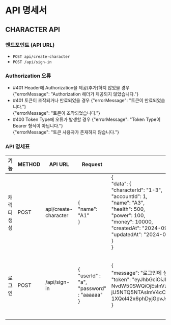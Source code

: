 # API 명세서

## CHARACTER API

### 엔드포인트 (API URL)
- `POST api/create-character`
- `POST /api/sign-in`

### Authorization 오류

- #401 Header에 Authorization을 제공(추가)하지 않았을 경우
{"errorMessage": "Authorization 헤더가 제공되지 않았습니다."}
- #401 토큰이 조작되거나 만료되었을 경우
{"errorMessage": "토큰이 만료되었습니다."}<br>
{"errorMessage": "토큰이 조작되었습니다."}
- #400 Token Type에 오류가 발생할 경우
{"errorMessage": "Token Type이 Bearer 형식이 아닙니다."}<br>
{"errorMessage": "토큰 사용자가 존재하지 않습니다."}

### API 명세표

| 기능    | METHOD   | API URL    |Request| Response| Response Error|
|---------------|---------------|---------------|---------------|---------------|---------------|
|캐릭터 생성 | POST  | api/create-character  | {<br>"name": "A1"<br>}  | {<br>"data": {<br>"characterId": "1-3",<br>"accountId": 1,<br>"name": "A3",<br>"health": 500,<br>"power": 100,<br>"money": 10000,<br>"createdAt": "2024-09-09T10:35:36.333Z",<br>"updatedAt": "2024-09-09T10:35:36.333Z"<br>}<br>}  | #400 캐릭터 명에 오류가 발생할 경우<br>{"errorMessage": "캐릭터 명을 입력해주세요."}<br>{"errorMessage": "이미 존재하는 캐릭터 명입니다."}|
|  로그인  | POST  | /api/sign-in  | {<br>"userId" : "a",<br>"password" : "aaaaaa"<br>} | {<br>"message": "로그인에 성공하였습니다.",<br>"token": "eyJhbGciOiJIUzI1NiIsInR5cCI6IkpXVCJ9.eyJhY2<br>NvdW50SWQiOjEsInVzZXJJZCI6ImEiLCJpYXQiOjE3M<br>jU5NTQ5NTAsImV4cCI6MTcyNTk1ODU1MH0.<br>1XQol42x6phDyjGpvJsNGTBZ4WG73k3MmraqzgGAXo8"<br>}  | #401 ID 및 비밀번호 일치하지 않을 경우<br>{"errorMessage": "존재하지 않는 아이디입니다."}<br>{"errorMessage": "비밀번호가 일치하지 않습니다."}<br> |